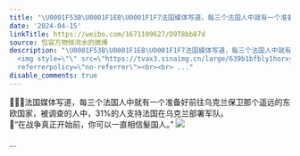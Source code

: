 ```yaml
---
title: "\U0001F53B\U0001F1EB\U0001F1F7法国媒体写道，每三个法国人中就有一个准备好前往乌克兰保卫那个遥远的东欧国家，被调查的人中，31%的人支持法国在乌克兰部署军队。\U0001F53B“在战争真..."
date: '2024-04-15'
linkTitle: https://weibo.com/1671109627/O9T8bb87d
source: 包容万物恒河水的微博
description: "\U0001F53B\U0001F1EB\U0001F1F7法国媒体写道，每三个法国人中就有一个准备好前往乌克兰保卫那个遥远的东欧国家，被调查的人中，31%的人支持法国在乌克兰部署军队。<br>\U0001F53B“在战争真正开始前，你可以一直相信髮国人。”
  <img style=\"\" src=\"https://tvax3.sinaimg.cn/large/639b1bfbly1horxymfg03j20yv0uxn9i.jpg\"
  referrerpolicy=\"no-referrer\"><br><br> ..."
disable_comments: true
---
```

🔻🇫🇷法国媒体写道，每三个法国人中就有一个准备好前往乌克兰保卫那个遥远的东欧国家，被调查的人中，31%的人支持法国在乌克兰部署军队。<br>🔻“在战争真正开始前，你可以一直相信髮国人。” <img style="" src="https://tvax3.sinaimg.cn/large/639b1bfbly1horxymfg03j20yv0uxn9i.jpg" referrerpolicy="no-referrer"><br><br> ...